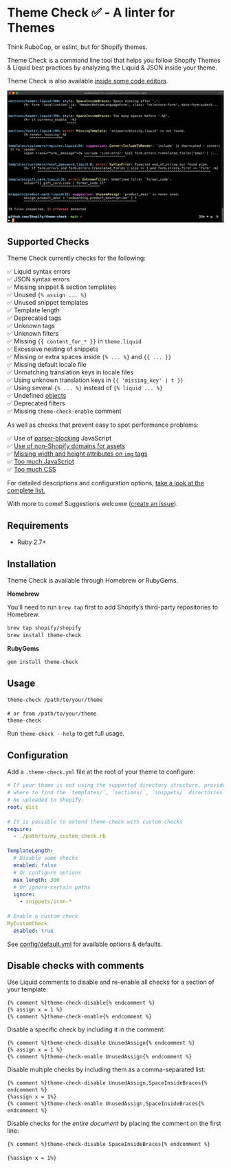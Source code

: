 # Theme Check ✅ - A linter for Themes

Think RuboCop, or eslint, but for Shopify themes.

Theme Check is a command line tool that helps you follow Shopify Themes & Liquid best practices by analyzing the Liquid & JSON inside your theme.

Theme Check is also available [inside some code editors](https://github.com/Shopify/theme-check/wiki).

![](docs/preview.png)

## Supported Checks

Theme Check currently checks for the following:

✅ Liquid syntax errors  
✅ JSON syntax errors  
✅ Missing snippet & section templates  
✅ Unused `{% assign ... %}`  
✅ Unused snippet templates  
✅ Template length  
✅ Deprecated tags  
✅ Unknown tags  
✅ Unknown filters  
✅ Missing `{{ content_for_* }}` in `theme.liquid`  
✅ Excessive nesting of snippets  
✅ Missing or extra spaces inside `{% ... %}` and `{{ ... }}`  
✅ Missing default locale file  
✅ Unmatching translation keys in locale files  
✅ Using unknown translation keys in `{{ 'missing_key' | t }}`  
✅ Using several `{% ... %}` instead of `{% liquid ... %}`  
✅ Undefined [objects](https://shopify.dev/docs/themes/liquid/reference/objects)  
✅ Deprecated filters  
✅ Missing `theme-check-enable` comment  

As well as checks that prevent easy to spot performance problems:

✅ Use of [parser-blocking](/docs/checks/parser_blocking_javascript.md) JavaScript  
✅ [Use of non-Shopify domains for assets](/docs/checks/remote_asset.md)  
✅ [Missing width and height attributes on `img` tags](/docs/checks/img_width_and_height.md)  
✅ [Too much JavaScript](/docs/checks/asset_size_javascript.md)  
✅ [Too much CSS](/docs/checks/asset_size_css.md)  

For detailed descriptions and configuration options, [take a look at the complete list.](/docs/checks/)

With more to come! Suggestions welcome ([create an issue](https://github.com/Shopify/theme-check/issues)).

## Requirements

- Ruby 2.7+

## Installation

Theme Check is available through Homebrew _or_ RubyGems.

**Homebrew**

You’ll need to run `brew tap` first to add Shopify’s third-party repositories to Homebrew.

```sh
brew tap shopify/shopify
brew install theme-check
```

**RubyGems**

```sh
gem install theme-check
```

## Usage

```
theme-check /path/to/your/theme

# or from /path/to/your/theme
theme-check
```

Run `theme-check --help` to get full usage.

## Configuration

Add a `.theme-check.yml` file at the root of your theme to configure:

```yaml
# If your theme is not using the supported directory structure, provide the root path
# where to find the `templates/`, `sections/`, `snippets/` directories as they would
# be uploaded to Shopify.
root: dist

# It is possible to extend theme-check with custom checks
require:
  - ./path/to/my_custom_check.rb

TemplateLength:
  # Disable some checks
  enabled: false
  # Or configure options
  max_length: 300
  # Or ignore certain paths
  ignore:
    - snippets/icon-*

# Enable a custom check
MyCustomCheck
  enabled: true
```

See [config/default.yml](config/default.yml) for available options & defaults.

## Disable checks with comments

Use Liquid comments to disable and re-enable all checks for a section of your template:

```liquid
{% comment %}theme-check-disable{% endcomment %}
{% assign x = 1 %}
{% comment %}theme-check-enable{% endcomment %}
```

Disable a specific check by including it in the comment:

```liquid
{% comment %}theme-check-disable UnusedAssign{% endcomment %}
{% assign x = 1 %}
{% comment %}theme-check-enable UnusedAssign{% endcomment %}
```

Disable multiple checks by including them as a comma-separated list:

```liquid
{% comment %}theme-check-disable UnusedAssign,SpaceInsideBraces{% endcomment %}
{%assign x = 1%}
{% comment %}theme-check-enable UnusedAssign,SpaceInsideBraces{% endcomment %}
```

Disable checks for the _entire document_ by placing the comment on the first line:

```liquid
{% comment %}theme-check-disable SpaceInsideBraces{% endcomment %}

{%assign x = 1%}
```
